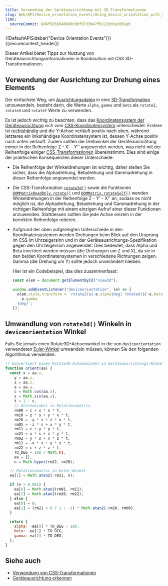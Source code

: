 ```yaml
---
title: Verwendung der Geräteausrichtung mit 3D-Transformationen
slug: Web/API/Device_orientation_events/Using_device_orientation_with_3D_transforms
l10n:
  sourceCommit: 6d4f585b94068dc0dfd733047fb2229dca38b1eb
---
```


{{DefaultAPISidebar("Device Orientation Events")}}{{securecontext_header}}

Dieser Artikel bietet Tipps zur Nutzung von Geräteausrichtungsinformationen in Kombination mit CSS 3D-Transformationen.

## Verwendung der Ausrichtung zur Drehung eines Elements

Der einfachste Weg, um [Ausrichtungsdaten](/de/docs/Web/API/Window/deviceorientation_event) in eine [3D-Transformation](/de/docs/Web/CSS/transform) umzuwandeln, besteht darin, die Werte `alpha`, `gamma` und `beta` als `rotateZ`, `rotateX` und `rotateY` Werte zu verwenden.

Es ist jedoch wichtig zu beachten, dass das [Koordinatensystem der Geräteausrichtung](/de/docs/Web/API/Device_orientation_events/Orientation_and_motion_data_explained) sich vom [CSS-Koordinatensystem](/de/docs/Web/CSS/CSSOM_view/Coordinate_systems) unterscheidet. Erstere ist [rechtshändig](https://en.wikipedia.org/wiki/Right-hand_rule) und die Y-Achse verläuft positiv nach oben, während letzteres ein linkshändiges Koordinatensystem ist, dessen Y-Achse positiv nach unten verläuft. Zudem sollten die Drehwinkel der Geräteausrichtung immer in der Reihenfolge Z - X' - Y'' angewendet werden, was nicht mit der Reihenfolge einiger [CSS-Transformationen](/de/docs/Web/CSS/CSS_transforms) übereinstimmt. Dies sind einige der praktischen Konsequenzen dieser Unterschiede:

- Die Reihenfolge der Winkeldrehungen ist wichtig, daher stellen Sie sicher, dass die Alphadrehung, Betadrehung und Gammadrehung in dieser Reihenfolge angewendet werden.
- Die CSS-Transformation [`rotate3d()`](/de/docs/Web/CSS/transform-function/rotate3d) sowie die Funktionen [`DOMMatrixReadOnly.rotate()`](/de/docs/Web/API/DOMMatrixReadOnly/rotate) und [`DOMMatrix.rotateSelf()`](/de/docs/Web/API/DOMMatrix/rotateSelf) wenden Winkeldrehungen in der Reihenfolge Z - Y' - X'' an, sodass es nicht möglich ist, die Alphadrehung, Betadrehung und Gammadrehung in der richtigen Reihenfolge mit einem einzigen Aufruf einer dieser Funktionen anzuwenden. Stattdessen sollten Sie jede Achse einzeln in der korrekten Reihenfolge rotieren.
- Aufgrund der oben aufgezeigten Unterschiede in den Koordinatensystemen werden Drehungen beim Blick auf den Ursprung im CSS im Uhrzeigersinn und in der Geräteausrichtungs-Spezifikation gegen den Uhrzeigersinn angewendet. Dies bedeutet, dass Alpha und Beta invertiert werden müssen (die Drehungen um Z und X), da sie in den beiden Koordinatensystemen in verschiedene Richtungen zeigen. Gamma (die Drehung um Y) sollte jedoch unverändert bleiben.

  Hier ist ein Codebeispiel, das dies zusammenfasst:

  ```js
  const elem = document.getElementById("view3d");

  window.addEventListener("deviceorientation", (e) => {
    elem.style.transform = `rotateZ(${-e.alpha}deg) rotateX(${-e.beta}deg) rotateY(${
      e.gamma
    }deg)`;
  });
  ```

## Umwandlung von `rotate3d()` Winkeln in `deviceorientation` Winkel

Falls Sie jemals einen Rotate3D-Achsenwinkel in die von `deviceorientation` verwendeten [Euler-Winkel](https://en.wikipedia.org/wiki/Euler_angles) umwandeln müssen, können Sie den folgenden Algorithmus verwenden:

```js
// konvertiert einen Rotate3D-Achsenwinkel in Geräteausrichtungs-Winkel
function orient(aa) {
  const x = aa.x,
    y = aa.y,
    z = aa.z,
    a = aa.a,
    c = Math.cos(aa.a),
    s = Math.sin(aa.a),
    t = 1 - c,
    // Achsenwinkel in Rotationsmatrix
    rm00 = c + x * x * t,
    rm10 = z * s + y * x * t,
    rm20 = -y * s + z * x * t,
    rm01 = -z * s + x * y * t,
    rm11 = c + y * y * t,
    rm21 = x * s + z * y * t,
    rm02 = y * s + x * z * t,
    rm12 = -x * s + y * z * t,
    rm22 = c + z * z * t,
    TO_DEG = 180 / Math.PI,
    ea = [],
    n = Math.hypot(rm22, rm20);

  // Rotationsmatrix in Euler-Winkel
  ea[1] = Math.atan2(-rm21, n);

  if (n > 0.001) {
    ea[0] = Math.atan2(rm01, rm11);
    ea[2] = Math.atan2(rm20, rm22);
  } else {
    ea[0] = 0;
    ea[2] = (rm21 > 0 ? 1 : -1) * Math.atan2(-rm10, rm00);
  }

  return {
    alpha: -ea[0] * TO_DEG - 180,
    beta: -ea[1] * TO_DEG,
    gamma: ea[2] * TO_DEG,
  };
}
```

## Siehe auch

- [Verwendung von CSS-Transformationen](/de/docs/Web/CSS/CSS_transforms/Using_CSS_transforms)
- [Geräteausrichtung erkennen](/de/docs/Web/API/Device_orientation_events/Detecting_device_orientation)
